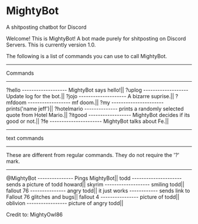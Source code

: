 # MightyBot
A shitposting chatbot for Discord

Welcome! This is MightyBot! A bot made purely for shitposting on Discord Servers. This is currently version 1.0.

The following is a list of commands you can use to call MightyBot.

______________                                                                                                    
Commands
______________                                                                                                           

?hello ------------------- MightyBot says hello!||
?uplog ------------------- Update log for the bot.||
?jojo -------------------- A bizarre suprise.||
?mfdoom ------------------ mf doom.||
?my ---------------------- prints('name jeff')||
?hotelmario -------------- prints a randomly selected quote from Hotel Mario.||
?itgood ------------------ MightyBot decides if its good or not.||
?fe ---------------------- MightyBot talks about Fe.||
______________
text commands
______________
These are different from regular commands. They do not require the '?' mark.
______________

@MightyBot --------------- Pings MightyBot||
todd --------------------- sends a picture of todd howard||
skyrim ------------------- smiling todd||
fallout 76 --------------- angry todd||
it just works ------------ sends link to Fallout 76 glitches and bugs||
fallout 4 ---------------- picture of todd||
oblivion ----------------- picture of angry todd||



Credit to: MightyOwl86
